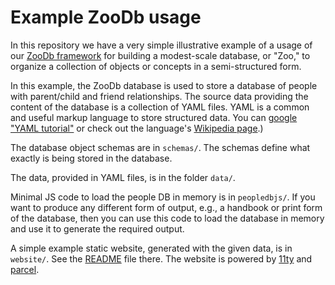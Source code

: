 # Example ZooDb usage

In this repository we have a very simple illustrative example of a usage of our
[ZooDb framework](https://github.com/phfaist/zoodb)
for building a modest-scale database, or "Zoo," to organize a collection of
objects or concepts in a semi-structured form.

In this example, the ZooDb database is used to store a database of people with
parent/child and friend relationships.  The source data providing the content
of the database is a collection of YAML files.
YAML is a common and useful markup language to store structured data.
You can [google "YAML tutorial"](https://google.com/search?q=YaML+tutorial)
or check out the language's [Wikipedia
page](https://en.wikipedia.org/wiki/YAML).)

The database object schemas are in `schemas/`.  The schemas define what exactly
is being stored in the database.

The data, provided in YAML files, is in the folder `data/`.

Minimal JS code to load the people DB in memory is in `peopledbjs/`.  If you want
to produce any different form of output, e.g., a handbook or print form of the
database, then you can use this code to load the database in memory and use it
to generate the required output.

A simple example static website, generated with the given data, is
in `website/`.  See the [README](website/README.md) file there.  The website
is powered by [11ty](https://11ty.dev/) and [parcel](https://parceljs.org/).
